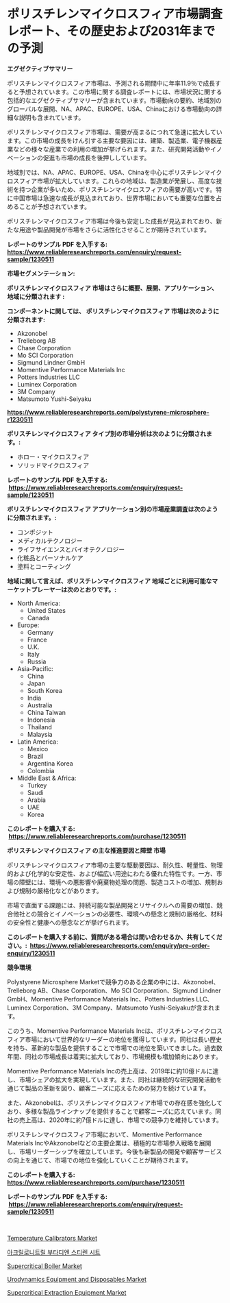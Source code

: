 <p><h1>ポリスチレンマイクロスフィア市場調査レポート、その歴史および2031年までの予測</h1></p><p><strong>エグゼクティブサマリー</strong></p>
<p><p>ポリスチレンマイクロスフィア市場は、予測される期間中に年率11.9％で成長すると予想されています。この市場に関する調査レポートには、市場状況に関する包括的なエグゼクティブサマリーが含まれています。市場動向の要約、地域別のグローバルな展開、NA、APAC、EUROPE、USA、Chinaにおける市場動向の詳細な説明も含まれています。</p><p>ポリスチレンマイクロスフィア市場は、需要が高まるにつれて急速に拡大しています。この市場の成長をけん引する主要な要因には、建築、製造業、電子機器産業などの様々な産業での利用の増加が挙げられます。また、研究開発活動やイノベーションの促進も市場の成長を後押ししています。</p><p>地域別では、NA、APAC、EUROPE、USA、Chinaを中心にポリスチレンマイクロスフィア市場が拡大しています。これらの地域は、製造業が発展し、高度な技術を持つ企業が多いため、ポリスチレンマイクロスフィアの需要が高いです。特に中国市場は急速な成長が見込まれており、世界市場においても重要な位置を占めることが予想されています。</p><p>ポリスチレンマイクロスフィア市場は今後も安定した成長が見込まれており、新たな用途や製品開発が市場をさらに活性化させることが期待されています。</p></p>
<p><strong>レポートのサンプル PDF を入手する: <a href="https://www.reliableresearchreports.com/enquiry/request-sample/1230511">https://www.reliableresearchreports.com/enquiry/request-sample/1230511</a></strong></p>
<p><strong>市場セグメンテーション:</strong></p>
<p><strong> ポリスチレンマイクロスフィア 市場はさらに概要、展開、アプリケーション、地域に分類されます :</strong></p>
<p><strong>コンポーネントに関しては、 ポリスチレンマイクロスフィア 市場は次のように分類されます: &nbsp;</strong></p>
<p><ul><li>Akzonobel</li><li>Trelleborg AB</li><li>Chase Corporation</li><li>Mo SCI Corporation</li><li>Sigmund Lindner GmbH</li><li>Momentive Performance Materials Inc</li><li>Potters Industries LLC</li><li>Luminex Corporation</li><li>3M Company</li><li>Matsumoto Yushi-Seiyaku</li></ul></p>
<p><strong><a href="https://www.reliableresearchreports.com/polystyrene-microsphere-r1230511">https://www.reliableresearchreports.com/polystyrene-microsphere-r1230511</a></strong></p>
<p><strong> ポリスチレンマイクロスフィア タイプ別の市場分析は次のように分類されます。:</strong></p>
<p><ul><li>ホロー・マイクロスフィア</li><li>ソリッドマイクロスフィア</li></ul></p>
<p><strong>レポートのサンプル PDF を入手する: &nbsp;<a href="https://www.reliableresearchreports.com/enquiry/request-sample/1230511">https://www.reliableresearchreports.com/enquiry/request-sample/1230511</a></strong></p>
<p><strong> ポリスチレンマイクロスフィア アプリケーション別の市場産業調査は次のように分類されます。:</strong></p>
<p><ul><li>コンポジット</li><li>メディカルテクノロジー</li><li>ライフサイエンスとバイオテクノロジー</li><li>化粧品とパーソナルケア</li><li>塗料とコーティング</li></ul></p>
<p><strong>地域に関して言えば、ポリスチレンマイクロスフィア 地域ごとに利用可能なマーケットプレーヤーは次のとおりです。:</strong></p>
<p><ul>
    <li>
        North America:
        <ul>
            <li>United States</li>
            <li>Canada</li>
        </ul>
    </li>
    <li>
        Europe:
        <ul>
            <li>Germany</li>
            <li>France</li>
            <li>U.K.</li>
            <li>Italy</li>
            <li>Russia</li>
        </ul>
    </li>
    <li>
        Asia-Pacific:
        <ul>
            <li>China</li>
            <li>Japan</li>
            <li>South Korea</li>
            <li>India</li>
            <li>Australia</li>
            <li>China Taiwan</li>
            <li>Indonesia</li>
            <li>Thailand</li>
            <li>Malaysia</li>
        </ul>
    </li>
    <li>
        Latin America:
        <ul>
            <li>Mexico</li>
            <li>Brazil</li>
            <li>Argentina Korea</li>
            <li>Colombia</li>
        </ul>
    </li>
    <li>
        Middle East & Africa:
        <ul>
            <li>Turkey</li>
            <li>Saudi</li>
            <li>Arabia</li>
            <li>UAE</li>
            <li>Korea</li>
        </ul>
    </li>
    </ul></p>
<p><strong>このレポートを購入する: &nbsp;<a href="https://www.reliableresearchreports.com/purchase/1230511">https://www.reliableresearchreports.com/purchase/1230511</a></strong></p>
<p><strong>ポリスチレンマイクロスフィア の主な推進要因と障壁 市場</strong></p>
<p><p>ポリスチレンマイクロスフィア市場の主要な駆動要因は、耐久性、軽量性、物理的および化学的な安定性、および幅広い用途にわたる優れた特性です。一方、市場の障壁には、環境への悪影響や廃棄物処理の問題、製造コストの増加、規制および規制の厳格化などがあります。</p><p>市場で直面する課題には、持続可能な製品開発とリサイクルへの需要の増加、競合他社との競合とイノベーションの必要性、環境への懸念と規制の厳格化、材料の安全性と健康への懸念などが挙げられます。</p></p>
<p><strong>このレポートを購入する前に、質問がある場合は問い合わせるか、共有してください。:&nbsp; <a href="https://www.reliableresearchreports.com/enquiry/pre-order-enquiry/1230511">https://www.reliableresearchreports.com/enquiry/pre-order-enquiry/1230511</a></strong></p>
<p><strong>競争環境</strong></p>
<p><p>Polystyrene Microsphere Marketで競争力のある企業の中には、Akzonobel、Trelleborg AB、Chase Corporation、Mo SCI Corporation、Sigmund Lindner GmbH、Momentive Performance Materials Inc、Potters Industries LLC、Luminex Corporation、3M Company、Matsumoto Yushi-Seiyakuが含まれます。</p><p>このうち、Momentive Performance Materials Incは、ポリスチレンマイクロスフィア市場において世界的なリーダーの地位を獲得しています。同社は長い歴史を持ち、革新的な製品を提供することで市場での地位を築いてきました。過去数年間、同社の市場成長は着実に拡大しており、市場規模も増加傾向にあります。</p><p>Momentive Performance Materials Incの売上高は、2019年に約10億ドルに達し、市場シェアの拡大を実現しています。また、同社は継続的な研究開発活動を通じて製品の革新を図り、顧客ニーズに応えるための努力を続けています。</p><p>また、Akzonobelは、ポリスチレンマイクロスフィア市場での存在感を強化しており、多様な製品ラインナップを提供することで顧客ニーズに応えています。同社の売上高は、2020年に約7億ドルに達し、市場での競争力を維持しています。</p><p>ポリスチレンマイクロスフィア市場において、Momentive Performance Materials IncやAkzonobelなどの主要企業は、積極的な市場参入戦略を展開し、市場リーダーシップを確立しています。今後も新製品の開発や顧客サービスの向上を通じて、市場での地位を強化していくことが期待されます。</p></p>
<p><strong>このレポートを購入する: &nbsp; <a href="https://www.reliableresearchreports.com/purchase/1230511">https://www.reliableresearchreports.com/purchase/1230511</a></strong></p>
<p><strong>レポートのサンプル PDF を入手する: &nbsp;<a href="https://www.reliableresearchreports.com/enquiry/request-sample/1230511">https://www.reliableresearchreports.com/enquiry/request-sample/1230511</a></strong><strong></strong></p>
<p>&nbsp;</p>
<p><p><a href="https://view.publitas.com/reportprime-1/temperature-calibrators-market-insights-into-market-cagr-market-trends-and-growth-strategies/">Temperature Calibrators Market</a></p><p><a href="https://github.com/fernandotryO5lson96765/Market-Research-Report-List-1/blob/main/845316828694.md">아크릴로니트릴 부타디엔 스티렌 시트</a></p><p><a href="https://github.com/Glendatilghmankmgz0rbhwpy/Market-Research-Report-List-2/blob/main/supercritical-boiler-market.md">Supercritical Boiler Market</a></p><p><a href="https://mire-aunt-385.notion.site/Urodynamics-Equipment-and-Disposables-Market-Report-Reveals-the-Latest-Trends-And-Growth-Opportuniti-ed9400809bcf410194d0e3930a9bb707">Urodynamics Equipment and Disposables Market</a></p><p><a href="https://github.com/dx0328/Market-Research-Report-List-2/blob/main/supercritical-extraction-equipment-market.md">Supercritical Extraction Equipment Market</a></p></p>